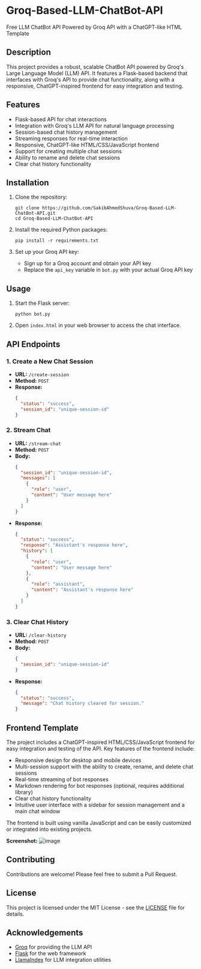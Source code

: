 # Groq-Based-LLM-ChatBot-API

Free LLM ChatBot API Powered by Groq API with a ChatGPT-like HTML Template

## Description

This project provides a robust, scalable ChatBot API powered by Groq's Large Language Model (LLM) API. It features a Flask-based backend that interfaces with Groq's API to provide chat functionality, along with a responsive, ChatGPT-inspired frontend for easy integration and testing.

## Features

- Flask-based API for chat interactions
- Integration with Groq's LLM API for natural language processing
- Session-based chat history management
- Streaming responses for real-time interaction
- Responsive, ChatGPT-like HTML/CSS/JavaScript frontend
- Support for creating multiple chat sessions
- Ability to rename and delete chat sessions
- Clear chat history functionality

## Installation

1. Clone the repository:
   ```
   git clone https://github.com/SakibAhmedShuva/Groq-Based-LLM-ChatBot-API.git
   cd Groq-Based-LLM-ChatBot-API
   ```

2. Install the required Python packages:
   ```
   pip install -r requirements.txt
   ```

3. Set up your Groq API key:
   - Sign up for a Groq account and obtain your API key
   - Replace the `api_key` variable in `bot.py` with your actual Groq API key

## Usage

1. Start the Flask server:
   ```
   python bot.py
   ```

2. Open `index.html` in your web browser to access the chat interface.

## API Endpoints

### 1. Create a New Chat Session
- **URL:** `/create-session`
- **Method:** `POST`
- **Response:** 
  ```json
  {
    "status": "success",
    "session_id": "unique-session-id"
  }
  ```

### 2. Stream Chat
- **URL:** `/stream-chat`
- **Method:** `POST`
- **Body:**
  ```json
  {
    "session_id": "unique-session-id",
    "messages": [
      {
        "role": "user",
        "content": "User message here"
      }
    ]
  }
  ```
- **Response:**
  ```json
  {
    "status": "success",
    "response": "Assistant's response here",
    "history": [
      {
        "role": "user",
        "content": "User message here"
      },
      {
        "role": "assistant",
        "content": "Assistant's response here"
      }
    ]
  }
  ```

### 3. Clear Chat History
- **URL:** `/clear-history`
- **Method:** `POST`
- **Body:**
  ```json
  {
    "session_id": "unique-session-id"
  }
  ```
- **Response:**
  ```json
  {
    "status": "success",
    "message": "Chat history cleared for session."
  }
  ```

## Frontend Template

The project includes a ChatGPT-inspired HTML/CSS/JavaScript frontend for easy integration and testing of the API. Key features of the frontend include:

- Responsive design for desktop and mobile devices
- Multi-session support with the ability to create, rename, and delete chat sessions
- Real-time streaming of bot responses
- Markdown rendering for bot responses (optional, requires additional library)
- Clear chat history functionality
- Intuitive user interface with a sidebar for session management and a main chat window

The frontend is built using vanilla JavaScript and can be easily customized or integrated into existing projects.

**Screenshot:**
![image](https://github.com/user-attachments/assets/b355857e-86b4-4f53-a1d6-34497e7dfcec)


## Contributing

Contributions are welcome! Please feel free to submit a Pull Request.

## License

This project is licensed under the MIT License - see the [LICENSE](LICENSE) file for details.

## Acknowledgements

- [Groq](https://www.groq.com/) for providing the LLM API
- [Flask](https://flask.palletsprojects.com/) for the web framework
- [LlamaIndex](https://www.llamaindex.ai/) for LLM integration utilities

